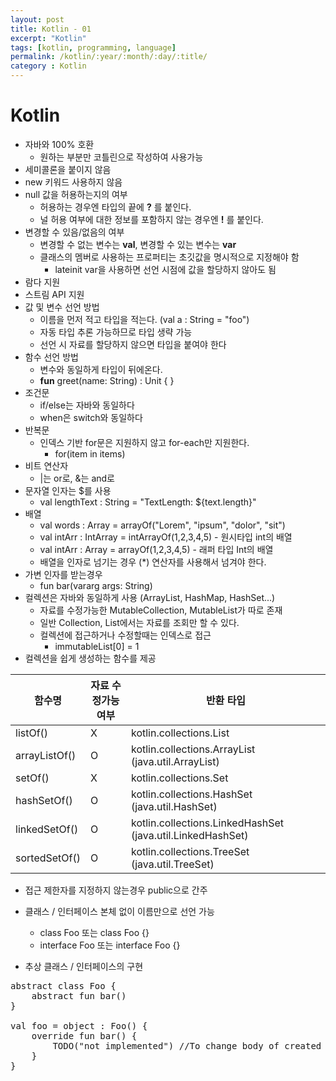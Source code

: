 ```yaml
---
layout: post
title: Kotlin - 01
excerpt: "Kotlin"
tags: [kotlin, programming, language]
permalink: /kotlin/:year/:month/:day/:title/
category : Kotlin
---
```


# Kotlin

- 자바와 100% 호환
  - 원하는 부분만 코틀린으로 작성하여 사용가능
- 세미콜론을 붙이지 않음
- new 키워드 사용하지 않음
- null 값을 허용하는지의 여부
  - 허용하는 경우엔 타입의 끝에 **?** 를 붙인다.
  - 널 허용 여부에 대한 정보를 포함하지 않는 경우엔 **!** 를 붙인다.
- 변경할 수 있음/없음의 여부
  - 변경할 수 없는 변수는 **val**, 변경할 수 있는 변수는 **var**
  - 클래스의 멤버로 사용하는 프로퍼티는 초깃값을 명시적으로 지정해야 함
    - lateinit var을 사용하면 선언 시점에 값을 할당하지 않아도 됨
- 람다 지원
- 스트림 API 지원
- 값 및 변수 선언 방법
  - 이름을 먼저 적고 타입을 적는다. (val a : String = "foo")
  - 자동 타입 추론 가능하므로 타입 생략 가능
  - 선언 시 자료를 할당하지 않으면 타입을 붙여야 한다
- 함수 선언 방법
  - 변수와 동일하게 타입이 뒤에온다.
  - **fun** greet(name: String) : Unit { }
- 조건문
  - if/else는 자바와 동일하다
  - when은 switch와 동일하다
- 반복문
  - 인덱스 기반 for문은 지원하지 않고 for-each만 지원한다.
    - for(item in items)
- 비트 연산자
  - |는 or로, &는 and로
- 문자열 인자는 $를 사용
  - val lengthText : String = "TextLength: ${text.length}"
- 배열
  - val words : Array<String> = arrayOf("Lorem", "ipsum", "dolor", "sit")
  - val intArr : IntArray = intArrayOf(1,2,3,4,5) - 원시타입 int의 배열
  - val intArr : Array<Int> = arrayOf(1,2,3,4,5) - 래퍼 타입 Int의 배열
  - 배열을 인자로 넘기는 경우 (*) 연산자를 사용해서 넘겨야 한다.
- 가변 인자를 받는경우
  - fun bar(vararg args: String)
- 컬렉션은 자바와 동일하게 사용 (ArrayList, HashMap, HashSet...)
  - 자료를 수정가능한 MutableCollection, MutableList가 따로 존재
  - 일반 Collection, List에서는 자료를 조회만 할 수 있다.
  - 컬렉션에 접근하거나 수정할때는 인덱스로 접근 
    - immutableList[0] = 1
- 컬렉션을 쉽게 생성하는 함수를 제공 

| 함수명        | 자료 수정가능 여부 | 반환 타입                                                  |
|---------------|--------------------|------------------------------------------------------------|
| listOf()      | X                  |  kotlin.collections.List                                   |
| arrayListOf() | O                  | kotlin.collections.ArrayList (java.util.ArrayList)         |
| setOf()       | X                  | kotlin.collections.Set                                     |
| hashSetOf()   | O                  | kotlin.collections.HashSet (java.util.HashSet)             |
| linkedSetOf() | O                  | kotlin.collections.LinkedHashSet (java.util.LinkedHashSet) |
| sortedSetOf() | O                  | kotlin.collections.TreeSet (java.util.TreeSet)             |

- 접근 제한자를 지정하지 않는경우 public으로 간주
- 클래스 / 인터페이스 본체 없이 이름만으로 선언 가능
  - class Foo 또는 class Foo {}
  - interface Foo 또는 interface Foo {}

- 추상 클래스 / 인터페이스의 구현
<pre>
abstract class Foo {
    abstract fun bar()
}

val foo = object : Foo() {
    override fun bar() {
        TODO("not implemented") //To change body of created functions use File | Settings | File Templates.
    }
}
</pre>



